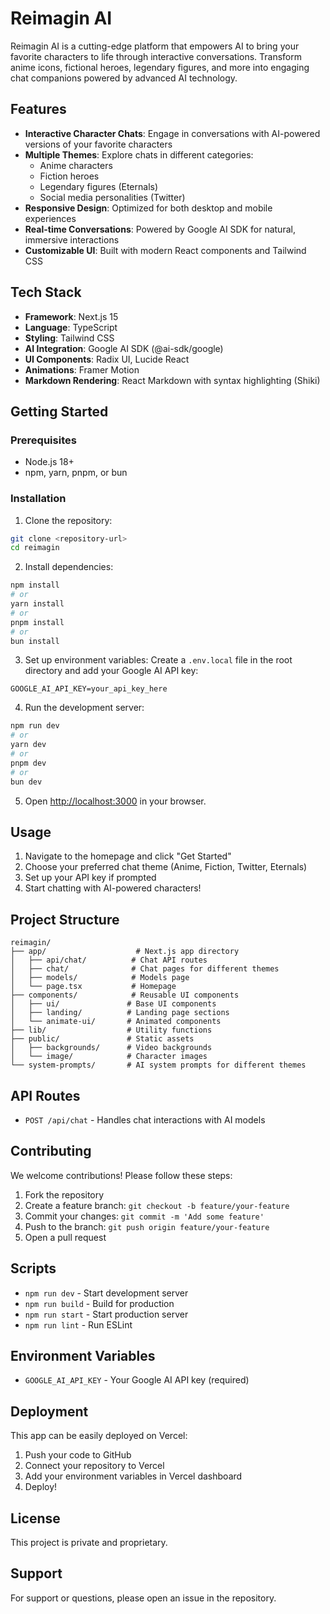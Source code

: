 # Reimagin AI

Reimagin AI is a cutting-edge platform that empowers AI to bring your favorite characters to life through interactive conversations. Transform anime icons, fictional heroes, legendary figures, and more into engaging chat companions powered by advanced AI technology.

## Features

- **Interactive Character Chats**: Engage in conversations with AI-powered versions of your favorite characters
- **Multiple Themes**: Explore chats in different categories:
  - Anime characters
  - Fiction heroes
  - Legendary figures (Eternals)
  - Social media personalities (Twitter)
- **Responsive Design**: Optimized for both desktop and mobile experiences
- **Real-time Conversations**: Powered by Google AI SDK for natural, immersive interactions
- **Customizable UI**: Built with modern React components and Tailwind CSS

## Tech Stack

- **Framework**: Next.js 15
- **Language**: TypeScript
- **Styling**: Tailwind CSS
- **AI Integration**: Google AI SDK (@ai-sdk/google)
- **UI Components**: Radix UI, Lucide React
- **Animations**: Framer Motion
- **Markdown Rendering**: React Markdown with syntax highlighting (Shiki)

## Getting Started

### Prerequisites

- Node.js 18+
- npm, yarn, pnpm, or bun

### Installation

1. Clone the repository:
```bash
git clone <repository-url>
cd reimagin
```

2. Install dependencies:
```bash
npm install
# or
yarn install
# or
pnpm install
# or
bun install
```

3. Set up environment variables:
Create a `.env.local` file in the root directory and add your Google AI API key:
```env
GOOGLE_AI_API_KEY=your_api_key_here
```

4. Run the development server:
```bash
npm run dev
# or
yarn dev
# or
pnpm dev
# or
bun dev
```

5. Open [http://localhost:3000](http://localhost:3000) in your browser.

## Usage

1. Navigate to the homepage and click "Get Started"
2. Choose your preferred chat theme (Anime, Fiction, Twitter, Eternals)
3. Set up your API key if prompted
4. Start chatting with AI-powered characters!

## Project Structure

```
reimagin/
├── app/                    # Next.js app directory
│   ├── api/chat/          # Chat API routes
│   ├── chat/              # Chat pages for different themes
│   ├── models/            # Models page
│   └── page.tsx           # Homepage
├── components/            # Reusable UI components
│   ├── ui/               # Base UI components
│   ├── landing/          # Landing page sections
│   └── animate-ui/       # Animated components
├── lib/                  # Utility functions
├── public/               # Static assets
│   ├── backgrounds/      # Video backgrounds
│   └── image/            # Character images
└── system-prompts/       # AI system prompts for different themes
```

## API Routes

- `POST /api/chat` - Handles chat interactions with AI models

## Contributing

We welcome contributions! Please follow these steps:

1. Fork the repository
2. Create a feature branch: `git checkout -b feature/your-feature`
3. Commit your changes: `git commit -m 'Add some feature'`
4. Push to the branch: `git push origin feature/your-feature`
5. Open a pull request

## Scripts

- `npm run dev` - Start development server
- `npm run build` - Build for production
- `npm run start` - Start production server
- `npm run lint` - Run ESLint

## Environment Variables

- `GOOGLE_AI_API_KEY` - Your Google AI API key (required)

## Deployment

This app can be easily deployed on Vercel:

1. Push your code to GitHub
2. Connect your repository to Vercel
3. Add your environment variables in Vercel dashboard
4. Deploy!

## License

This project is private and proprietary.

## Support

For support or questions, please open an issue in the repository.
